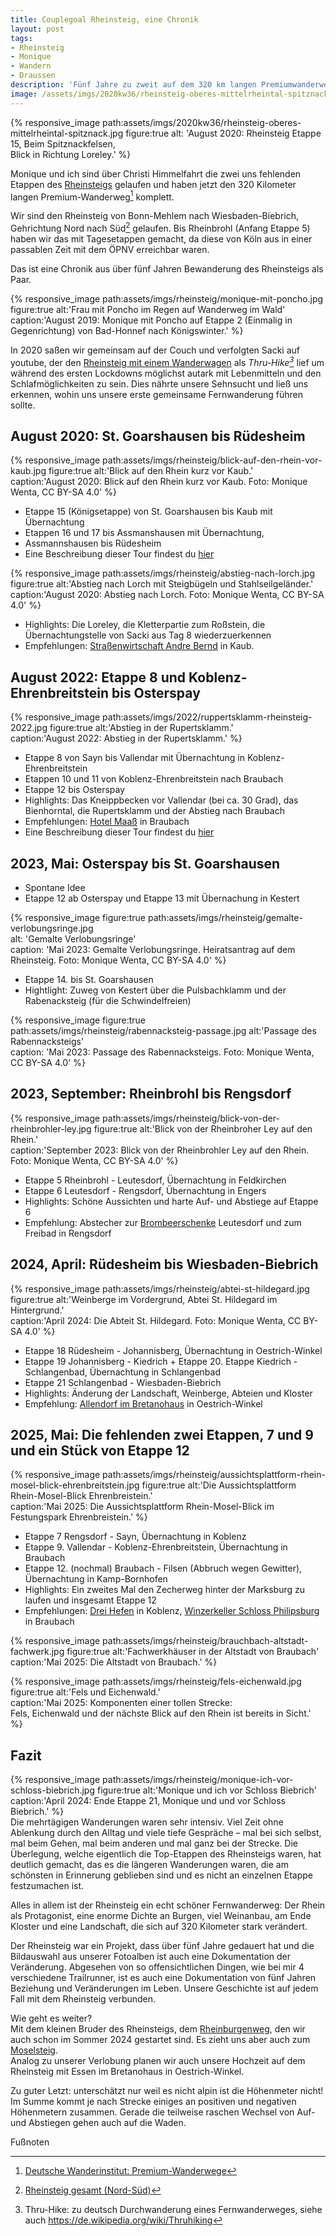 ```yaml
---
title: Couplegoal Rheinsteig, eine Chronik
layout: post
tags:
- Rheinsteig
- Monique
- Wandern
- Draussen
description: 'Fünf Jahre zu zweit auf dem 320 km langen Premiumwanderweg. Unsere Highlights und Tipps von Bonn-Mehlem bis Wiesbaden-Biebrich.'
image: /assets/imgs/2020kw36/rheinsteig-oberes-mittelrheintal-spitznack.jpg
---
```

{% responsive_image path:assets/imgs/2020kw36/rheinsteig-oberes-mittelrheintal-spitznack.jpg
figure:true alt: 'August 2020: Rheinsteig Etappe 15, Beim Spitznackfelsen,             
Blick in Richtung Loreley.' %}

Monique und ich sind über Christi Himmelfahrt die zwei uns fehlenden Etappen 
des [Rheinsteigs](/thema/rheinsteig/) gelaufen 
und haben jetzt den 320 Kilometer langen Premium-Wanderweg[^premium] komplett.

Wir sind den Rheinsteig von Bonn-Mehlem nach Wiesbaden-Biebrich, 
Gehrichtung Nord nach Süd[^rns] gelaufen.
Bis Rheinbrohl (Anfang Etappe 5) haben wir das mit Tagesetappen gemacht, 
da diese von Köln aus in einer passablen Zeit mit dem ÖPNV erreichbar waren.

Das ist eine Chronik aus über fünf Jahren Bewanderung des Rheinsteigs als Paar.
<!--break-->

{% responsive_image path:assets/imgs/rheinsteig/monique-mit-poncho.jpg
figure:true alt:'Frau mit Poncho im Regen auf Wanderweg im Wald'
caption:'August 2019: Monique mit Poncho auf Etappe 2 (Einmalig in Gegenrichtung)
von Bad-Honnef nach Königswinter.' %} 

In 2020 saßen wir gemeinsam auf der Couch und verfolgten Sacki auf youtube,
der den [Rheinsteig mit einem Wanderwagen](
https://www.youtube.com/watch?v=8epVsOrYHhc&list=PLiy-Kbpy168Ub_lkElGWevb431NbxZCkT)
als *Thru-Hike[^thru]* lief um während des ersten Lockdowns möglichst autark mit Lebenmitteln 
und den Schlafmöglichkeiten zu sein. 
Dies nährte unsere Sehnsucht und ließ uns erkennen, 
wohin uns unsere erste gemeinsame Fernwanderung führen sollte.

## August 2020: St. Goarshausen bis Rüdesheim

{% responsive_image path:assets/imgs/rheinsteig/blick-auf-den-rhein-vor-kaub.jpg
figure:true alt:'Blick auf den Rhein kurz vor Kaub.'                
caption:'August 2020: Blick auf den Rhein kurz vor Kaub. 
Foto: Monique Wenta, CC BY-SA 4.0' %}                           


- Etappe 15 (Königsetappe) von St. Goarshausen bis Kaub mit Übernachtung
- Etappen 16 und 17 bis Assmanshausen mit Übernachtung, 
- Assmannshausen bis Rüdesheim
- Eine Beschreibung dieser Tour findest du [hier](
/2020/09/27/2020-kalenderwoche-36.html#montag-rheinsteig-etappe-17--ein-geschenk-von-heise)

{% responsive_image path:assets/imgs/rheinsteig/abstieg-nach-lorch.jpg
figure:true alt:'Abstieg nach Lorch mit Steigbügeln und Stahlseilgeländer.'                
caption:'August 2020: Abstieg nach Lorch. Foto: Monique Wenta, CC BY-SA 4.0' %}                           

- Highlights: Die Loreley, die Kletterpartie zum Roßstein,
die Übernachtungstelle von Sacki aus Tag 8 wiederzuerkennen
- Empfehlungen: [Straßenwirtschaft Andre Bernd](https://www.weingut-bernd.com/)
in Kaub.

## August 2022: Etappe 8 und Koblenz-Ehrenbreitstein bis Osterspay

{% responsive_image path:assets/imgs/2022/ruppertsklamm-rheinsteig-2022.jpg
figure:true alt:'Abstieg in der Rupertsklamm.'                
caption:'August 2022: Abstieg in der Rupertsklamm.' %}                           

- Etappe 8 von Sayn bis Vallendar mit Übernachtung in Koblenz-Ehrenbreitstein
- Etappen 10 und 11 von Koblenz-Ehrenbreitstein nach Braubach
- Etappe 12 bis Osterspay 
- Highlights: Das Kneippbecken vor Vallendar (bei ca. 30 Grad), das Bienhorntal, 
die Rupertsklamm und der Abstieg nach Braubach
- Empfehlungen: [Hotel Maaß](https://www.hotelmaass.de/) in Braubach
- Eine Beschreibung dieser Tour findest du [hier](
/2023/02/19/zwanzigzweiundzwanzig.html#alles-neu)

## 2023, Mai: Osterspay bis St. Goarshausen

- Spontane Idee
- Etappe 12 ab Osterspay und Etappe 13 mit Übernachung in Kestert 

{% responsive_image figure:true path:assets/imgs/rheinsteig/gemalte-verlobungsringe.jpg                                       
alt: 'Gemalte Verlobungsringe'                                                  
caption: 'Mai 2023: Gemalte Verlobungsringe. Heiratsantrag auf dem Rheinsteig. 
Foto: Monique Wenta, CC BY-SA 4.0' %}

- Etappe 14. bis St. Goarshausen
- Hightlight: Zuweg von Kestert über die Pulsbachklamm 
und der Rabenacksteig (für die Schwindelfreien)

{% responsive_image figure:true path:assets/imgs/rheinsteig/rabennacksteig-passage.jpg
alt:'Passage des Rabennacksteigs'                                                  
caption: 'Mai 2023: Passage des Rabennacksteigs. Foto: Monique Wenta, CC BY-SA 4.0' %}

## 2023, September: Rheinbrohl bis Rengsdorf

{% responsive_image path:assets/imgs/rheinsteig/blick-von-der-rheinbrohler-ley.jpg
figure:true alt:'Blick von der Rheinbroher Ley auf den Rhein.'                
caption:'September 2023: Blick von der Rheinbrohler Ley auf den Rhein. 
Foto: Monique Wenta, CC BY-SA 4.0' %}                                           

- Etappe 5 Rheinbrohl - Leutesdorf, Übernachtung in Feldkirchen
- Etappe 6 Leutesdorf - Rengsdorf, Übernachtung in Engers
- Highlights: Schöne Aussichten und harte Auf- und Abstiege auf Etappe 6 
- Empfehlung: Abstecher zur [Brombeerschenke](https://www.brombeerschenke.de/) 
Leutesdorf und zum Freibad in Rengsdorf

## 2024, April: Rüdesheim bis Wiesbaden-Biebrich

{% responsive_image path:assets/imgs/rheinsteig/abtei-st-hildegard.jpg
figure:true alt:'Weinberge im Vordergrund, Abtei St. Hildegard im Hintergrund.'                
caption:'April 2024: Die Abteit St. Hildegard. Foto: Monique Wenta, CC BY-SA 4.0' %}                           
- Etappe 18 Rüdesheim - Johannisberg, Übernachtung in Oestrich-Winkel 
- Etappe 19 Johannisberg - Kiedrich  + Etappe 20. Etappe Kiedrich - Schlangenbad, 
Übernachtung in Schlangenbad
- Etappe 21 Schlangenbad - Wiesbaden-Biebrich 
- Highlights: Änderung der Landschaft, Weinberge, Abteien und Kloster
- Empfehlung: [Allendorf im Bretanohaus](
https://allendorf.de/allendorf/brentanohaus/) in Oestrich-Winkel

## 2025, Mai: Die fehlenden zwei Etappen, 7 und 9 und ein Stück von Etappe 12

{% responsive_image 
path:assets/imgs/rheinsteig/aussichtsplattform-rhein-mosel-blick-ehrenbreitstein.jpg
figure:true alt:'Die Aussichtsplattform Rhein-Mosel-Blick Ehrenbreistein.'                
caption:'Mai 2025: Die Aussichtsplattform Rhein-Mosel-Blick im Festungspark Ehrenbreistein.' %}                           

- Etappe 7 Rengsdorf - Sayn, Übernachtung in Koblenz
- Etappe 9. Vallendar - Koblenz-Ehrenbreitstein, Übernachtung in Braubach
- Etappe 12. (nochmal) Braubach - Filsen (Abbruch wegen Gewitter), 
Übernachtung in Kamp-Bornhofen
- Highlights: Ein zweites Mal den Zecherweg hinter der Marksburg zu laufen
und insgesamt Etappe 12
- Empfehlungen: [Drei Hefen](https://www.dreihefen.de/) in Koblenz, 
[Winzerkeller Schloss Philipsburg](https://winzerkeller-philippsburg.de/) in Braubach

{% responsive_image path:assets/imgs/rheinsteig/brauchbach-altstadt-fachwerk.jpg
figure:true alt:'Fachwerkhäuser in der Altstadt von Braubach'                
caption:'Mai 2025: Die Altstadt von Braubach.' %}                           

{% responsive_image path:assets/imgs/rheinsteig/fels-eichenwald.jpg
figure:true alt:'Fels und Eichenwald.'                
caption:'Mai 2025: Komponenten einer tollen Strecke:  
Fels, Eichenwald und der nächste Blick auf den Rhein ist bereits in Sicht.' %}                           

## Fazit

{% responsive_image path:assets/imgs/rheinsteig/monique-ich-vor-schloss-biebrich.jpg
figure:true alt:'Monique und ich vor Schloss Biebrich'                
caption:'April 2024: Ende Etappe 21, Monique und und vor Schloss Biebrich.' %}                           
Die mehrtägigen Wanderungen waren sehr intensiv.
Viel Zeit ohne Ablenkung durch den Alltag und viele tiefe Gespräche – 
mal bei sich selbst, mal beim Gehen, mal beim anderen und mal ganz bei der Strecke.
Die Überlegung, welche eigentlich die Top-Etappen des Rheinsteigs waren,
hat deutlich gemacht, das es die längeren Wanderungen waren,
die am schönsten in Erinnerung geblieben sind 
und es nicht an einzelnen Etappe festzumachen ist.

Alles in allem ist der Rheinsteig ein echt schöner Fernwanderweg: 
Der Rhein als Protagonist, eine enorme Dichte an Burgen, 
viel Weinanbau, am Ende Kloster
und eine Landschaft, die sich auf 320 Kilometer stark verändert.

Der Rheinsteig war ein Projekt, dass über fünf Jahre gedauert hat
und die Bildauswahl aus unserer Fotoalben ist auch eine Dokumentation der Veränderung.
Abgesehen von so offensichtlichen Dingen, wie bei mir 4 verschiedene Trailrunner,
ist es auch eine Dokumentation von fünf Jahren Beziehung und Veränderungen im Leben.
Unsere Geschichte ist auf jedem Fall mit dem Rheinsteig verbunden.

Wie geht es weiter?\
Mit dem kleinen Bruder des Rheinsteigs, 
dem [Rheinburgenweg](rheinburgenweg.com/), 
den wir auch schon im Sommer 2024 gestartet sind.
Es zieht uns aber auch zum  [Moselsteig](https://www.visitmosel.de/wandern/).\
Analog zu unserer Verlobung planen wir auch unsere Hochzeit auf dem Rheinsteig
mit Essen im Bretanohaus in Oestrich-Winkel.

Zu guter Letzt: unterschätzt nur weil es nicht alpin ist die Höhenmeter nicht!
Im Summe kommt je nach Strecke einiges an positiven und negativen Höhenmetern zusammen.
Gerade die teilweise raschen Wechsel von Auf- und Abstiegen gehen auch auf die Waden.

Fußnoten

[^premium]: [Deutsche Wanderinstitut: Premium-Wanderwege](https://www.wanderinstitut.de/premiumwege/)
[^rns]: [Rheinsteig gesamt (Nord-Süd)](https://www.romantischer-rhein.de/a-rheinsteig-gesamt-nord-sued)
[^thru]: Thru-Hike: zu deutsch Durchwanderung eines Fernwanderweges, siehe auch <https://de.wikipedia.org/wiki/Thruhiking>
